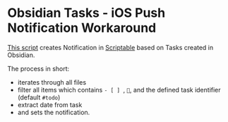 # Obsidian Tasks - iOS Push Notification Workaround

[This script](/Obsidian-Notification.js) creates Notification in [Scriptable](https://apps.apple.com/de/app/scriptable/id1405459188) based on Tasks created in Obsidian.

The process in short:
- iterates through all files
- filter all items which contains `- [ ] `, `📅`, and the defined task identifier (default `#todo`)
- extract date from task
- and sets the notification.
